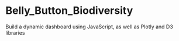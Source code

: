 # Belly_Button_Biodiversity
Build a dynamic dashboard using JavaScript, as well as Plotly and D3 libraries
